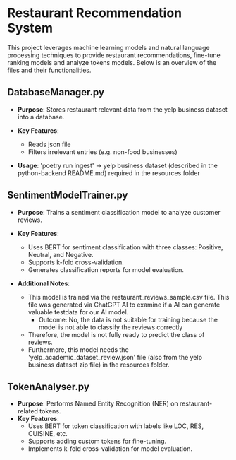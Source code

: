 # Restaurant Recommendation System

This project leverages machine learning models and natural language processing techniques to provide restaurant recommendations, fine-tune ranking models and analyze tokens models. Below is an overview of the files and their functionalities.

## DatabaseManager.py
* **Purpose**: Stores restaurant relevant data from the yelp business dataset into a database.
* **Key Features**:
  * Reads json file 
  * Filters irrelevant entries (e.g. non-food businesses)

* **Usage**: 'poetry run ingest' -> yelp business dataset (described in the python-backend README.md) required in the resources folder

## SentimentModelTrainer.py
* **Purpose**: Trains a sentiment classification model to analyze customer reviews.
* **Key Features**:
  * Uses BERT for sentiment classification with three classes: Positive, Neutral, and Negative.
  * Supports k-fold cross-validation.
  * Generates classification reports for model evaluation.

* **Additional Notes**:
  * This model is trained via the restaurant_reviews_sample.csv file. This file was generated via ChatGPT AI to examine if a AI can generate valuable testdata for our AI model.
    * Outcome: No, the data is not suitable for training because the model is not able to classify the reviews correctly
  * Therefore, the model is not fully ready to predict the class of reviews.
  * Furthermore, this model needs the 'yelp_academic_dataset_review.json' file (also from the yelp business dataset zip file) in the resources folder.

## TokenAnalyser.py
* **Purpose**: Performs Named Entity Recognition (NER) on restaurant-related tokens.
* **Key Features**:
  * Uses BERT for token classification with labels like LOC, RES, CUISINE, etc.
  * Supports adding custom tokens for fine-tuning.
  * Implements k-fold cross-validation for model evaluation.